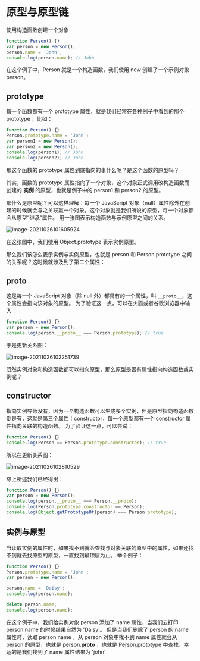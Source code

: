 # 原型与原型链

使用构造函数创建一个对象

```js
function Person() {}
var person = new Person();
person.name = 'John';
console.log(person.name); // John
```

在这个例子中，Person 就是一个构造函数，我们使用 new 创建了一个示例对象 person。

## prototype

每一个函数都有一个 prototype 属性，就是我们经常在各种例子中看到的那个 prototype ，比如：

```js
function Person() {}
Person.prototype.name = 'John';
var person1 = new Person();
var person2 = new Person();
console.log(person1); // John
console.log(person2); // John
```

那这个函数的 prototype 属性到底指向的事什么呢？是这个函数的原型吗？

其实，函数的 prototype 属性指向了一个对象，这个对象正式调用改构造函数而创建的 **实例** 的原型，也就是例子中的 person1 和 person2 的原型。

那什么是原型呢？可以这样理解：每一个 JavaScript 对象（null）属性除外在创建的时候就会与之关联赢一个对象，这个对象就是我们所说的原型，每一个对象都会从原型“继承”属性。
用一张图表示构造函数与示例原型之间的关系。

![image-20211026101605924](https://pic.tinsfox.com/uPic/image-20211026101605924.png)

在这张图中，我们使用 Object.prototype 表示实例原型。

那么我们该怎么表示实例与实例原型，也就是 person 和 Person.prototype 之间的关系呢？这时候就涉及到了第二个属性：

## **proto**

这是每一个 JavaScript 对象（除 null 外）都具有的一个属性，叫 `__proto__`，这个属性会指向该对象的原型。
为了验证这一点，可以在火狐或者谷歌浏览器中输入：

```js
function Person() {}
var person = new Person();
console.log(person.__proto__ === Person.prototype); // true
```

于是更新关系图：

![image-20211026102251739](https://pic.tinsfox.com/uPic/image-20211026102251739.png)

既然实例对象和构造函数都可以指向原型，那么原型是否有属性指向构造函数或实例呢？

## constructor

指向实例导师没有，因为一个构造函数可以生成多个实例，但是原型指向构造函数倒是有，这就是第三个属性：constructor，每一个原型都有一个 constructor 属性指向关联的构造函数。
为了验证这一点，可以尝试：

```js
function Person() {}
console.log(Person == Person.prototype.constructor); // true
```

所以在更新关系图：

![image-20211026102810529](https://pic.tinsfox.com/uPic/image-20211026102810529.png)

综上所述我们已经得出：

```js
function Person() {}
var person = new Person();
console.log(person.__proto__ === Person.__proto);
console.log(Person.prototype.constructor == Person);
console.log(Object.getPrototypeOf(person) === Person.prototype);
```

## 实例与原型

当读取实例的属性时，如果找不到就会查找与对象关联的原型中的属性，如果还找不到就去找原型的原型，一直找到最顶层为止。
举个例子：

```js
function Person() {}
Person.prototype.name = 'John';
var person = new Person();

person.name = 'Daisy';
console.log(person.name);

delete person.name;
console.log(person.name);
```

在这个例子中，我们给实例对象 person 添加了 name 属性，当我们去打印 person.name 的时候结果自然为 'Daisy'。
但是当我们删除了 person 的 name 属性时，读取 person.name ，从 person 对象中找不到 name 属性就会从 person 的原型，也就是 person.**proto** ，也就是 Person.prototype 中查找，幸运的是我们找到了 name 属性结果为 'john'
